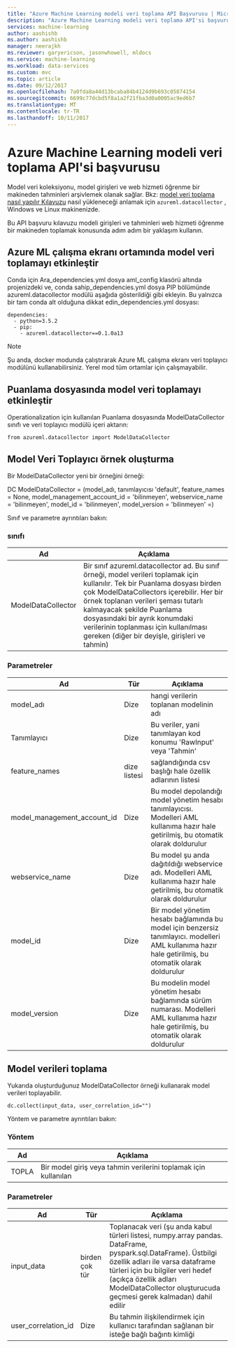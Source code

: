 ```yaml
---
title: "Azure Machine Learning modeli veri toplama API Başvurusu | Microsoft Docs"
description: "Azure Machine Learning modeli veri toplama API'si başvurusu."
services: machine-learning
author: aashishb
ms.author: aashishb
manager: neerajkh
ms.reviewer: garyericson, jasonwhowell, mldocs
ms.service: machine-learning
ms.workload: data-services
ms.custom: mvc
ms.topic: article
ms.date: 09/12/2017
ms.openlocfilehash: 7a0fda8a44d13bcaba84b4124d9b693c05874154
ms.sourcegitcommit: 6699c77dcbd5f8a1a2f21fba3d0a0005ac9ed6b7
ms.translationtype: MT
ms.contentlocale: tr-TR
ms.lasthandoff: 10/11/2017
---
```

# <a name="azure-machine-learning-model-data-collection-api-reference"></a>Azure Machine Learning modeli veri toplama API'si başvurusu

Model veri koleksiyonu, model girişleri ve web hizmeti öğrenme bir makineden tahminleri arşivlemek olanak sağlar. Bkz: [model veri toplama nasıl yapılır Kılavuzu](how-to-use-model-data-collection.md) nasıl yükleneceği anlamak için `azureml.datacollector` , Windows ve Linux makinenizde.

Bu API başvuru kılavuzu modeli girişleri ve tahminleri web hizmeti öğrenme bir makineden toplamak konusunda adım adım bir yaklaşım kullanın.

## <a name="enable-model-data-collection-in-azure-ml-workbench-environment"></a>Azure ML çalışma ekranı ortamında model veri toplamayı etkinleştir

 Conda için Ara\_dependencies.yml dosya aml_config klasörü altında projenizdeki ve, conda sahip\_dependencies.yml dosya PIP bölümünde azureml.datacollector modülü aşağıda gösterildiği gibi ekleyin. Bu yalnızca bir tam conda alt olduğuna dikkat edin\_dependencies.yml dosyası:

    dependencies:
      - python=3.5.2
      - pip:
        - azureml.datacollector==0.1.0a13

>[!NOTE] 
>Şu anda, docker modunda çalıştırarak Azure ML çalışma ekranı veri toplayıcı modülünü kullanabilirsiniz. Yerel mod tüm ortamlar için çalışmayabilir.




## <a name="enable-model-data-collection-in-the-scoring-file"></a>Puanlama dosyasında model veri toplamayı etkinleştir

Operationalization için kullanılan Puanlama dosyasında ModelDataCollector sınıfı ve veri toplayıcı modülü içeri aktarın:

    from azureml.datacollector import ModelDataCollector


## <a name="model-data-collector-instantiation"></a>Model Veri Toplayıcı örnek oluşturma
Bir ModelDataCollector yeni bir örneğini örneği:

DC ModelDataCollector = (model_adı, tanımlayıcısı 'default', feature_names = None, model_management_account_id = 'bilinmeyen', webservice_name = 'bilinmeyen', model_id = 'bilinmeyen', model_version = 'bilinmeyen' =)

Sınıf ve parametre ayrıntıları bakın:

### <a name="class"></a>sınıfı
| Ad | Açıklama |
|--------------------|--------------------|
| ModelDataCollector | Bir sınıf azureml.datacollector ad. Bu sınıf örneği, model verileri toplamak için kullanılır. Tek bir Puanlama dosyası birden çok ModelDataCollectors içerebilir. Her bir örnek toplanan verileri şeması tutarlı kalmayacak şekilde Puanlama dosyasındaki bir ayrık konumdaki verilerinin toplanması için kullanılması gereken (diğer bir deyişle, girişleri ve tahmin)|


### <a name="parameters"></a>Parametreler

| Ad | Tür | Açıklama |
|-------------|------------|-------------------------|
| model_adı | Dize | hangi verilerin toplanan modelinin adı |
| Tanımlayıcı | Dize | Bu veriler, yani tanımlayan kod konumu 'RawInput' veya 'Tahmin' |
| feature_names | dize listesi | sağlandığında csv başlığı hale özellik adlarının listesi |
| model_management_account_id | Dize | Bu model depolandığı model yönetim hesabı tanımlayıcısı. Modelleri AML kullanıma hazır hale getirilmiş, bu otomatik olarak doldurulur |
| webservice_name | Dize | Bu model şu anda dağıtıldığı webservice adı. Modelleri AML kullanıma hazır hale getirilmiş, bu otomatik olarak doldurulur |
| model_id | Dize | Bir model yönetim hesabı bağlamında bu model için benzersiz tanımlayıcı. modelleri AML kullanıma hazır hale getirilmiş, bu otomatik olarak doldurulur |
| model_version | Dize | Bu modelin model yönetim hesabı bağlamında sürüm numarası. Modelleri AML kullanıma hazır hale getirilmiş, bu otomatik olarak doldurulur |



 

## <a name="collecting-the-model-data"></a>Model verileri toplama

Yukarıda oluşturduğunuz ModelDataCollector örneği kullanarak model verileri toplayabilir.

    dc.collect(input_data, user_correlation_id="")

Yöntem ve parametre ayrıntıları bakın:

### <a name="method"></a>Yöntem
| Ad | Açıklama |
|--------------------|--------------------|
| TOPLA | Bir model giriş veya tahmin verilerini toplamak için kullanılan|


### <a name="parameters"></a>Parametreler

| Ad | Tür | Açıklama |
|-------------|------------|-------------------------|
| input_data | birden çok tür | Toplanacak veri (şu anda kabul türleri listesi, numpy.array pandas. DataFrame, pyspark.sql.DataFrame). Üstbilgi özellik adları ile varsa dataframe türleri için bu bilgiler veri hedef (açıkça özellik adları ModelDataCollector oluşturucuda geçmesi gerek kalmadan) dahil edilir |
| user_correlation_id | Dize | Bu tahmin ilişkilendirmek için kullanıcı tarafından sağlanan bir isteğe bağlı bağıntı kimliği |

